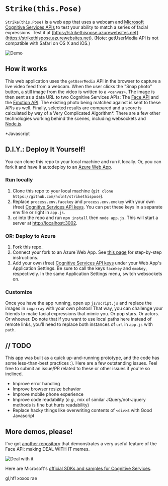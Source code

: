 # `Strike(this.Pose)`
`Strike(this.Pose)` is a web app that uses a webcam and [Microsoft Cognitive Services APIs](https://www.microsoft.com/cognitive-services) to test your ability to match a series of facial expressions. Test it at [https://strikethispose.azurewebsites.net](https://strikethispose.azurewebsites.net). (Note: getUserMedia API is not compatible with Safari on OS X and iOS.)

![Demo](https://pbs.twimg.com/media/C_V9vxjUwAAepD_.jpg)

## How it works
This web application uses the `getUserMedia` API in the browser to capture a live video feed from a webcam. When the user clicks the "Snap photo" button, a still image from the video is written to a `<canvas>`. The image is then sent as a data URL to two Cognitive Services APIs: The [Face API](https://www.microsoft.com/cognitive-services/en-us/face-api) and the [Emotion API](https://www.microsoft.com/cognitive-services/en-us/emotion-api). The existing photo being matched against is sent to these APIs as well. Finally, selected results are compared and a score is calculated by way of a Very Complicated Algorithm*. There are a few other technologies working behind the scenes, including websockets and [Node.js](http://nodejs.org).

*Javascript

## D.I.Y.: Deploy It Yourself!
You can clone this repo to your local machine and run it locally. Or, you can fork it and have it autodeploy to an [Azure Web App](https://azure.microsoft.com/en-us/services/app-service/web/). 

### Run locally

 1. Clone this repo to your local machine (`git clone https://github.com/hxlnt/strikethispose`).
 2. Replace `process.env.facekey` and `process.env.emokey` with your own (free) [Cognitive Services API keys](https://www.microsoft.com/cognitive-services). You can put these keys in a separate env file or right in `app.js`.
 3. `cd` into the repo and run `npm install` then `node app.js`. This will start a server at [http://localhost:3002](http://localhost:3002).

### OR: Deploy to Azure

 1. Fork this repo.
 2. Connect your fork to an Azure Web App. See [this page](https://docs.microsoft.com/en-us/azure/app-service-web/app-service-continuous-deployment) for step-by-step instructions.
 3. Add your own (free) [Cognitive Services API keys](https://www.microsoft.com/cognitive-services) under your Web App's Application Settings. Be sure to call the keys `facekey` and `emokey`, respectively. In the same Application Settings menu, switch websockets on. 

### Customize

Once you have the app running, open up `js/script.js` and replace the images in `imgarray` with your own photos! That way, you can challenge your friends to make facial expressions that mimic you. Or pop stars. Or actors. Or whoever. Do note that if you want to use local paths here instead of remote links, you'll need to replace both instances of `url` in `app.js` with `path`.

## // TODO

This app was built as a quick up-and-running prototype, and the code has some less-than-best practices :). Here are a few outstanding issues. Feel free to submit an issue/PR related to these or other issues if you're so inclined.

 - Improve error handling
 - Improve browser resize behavior
 - Improve mobile phone experience
 - Improve code readability (*e.g.,* mix of similar JQuery/not-Jquery methods is fine but hurts readability)
 - Replace hacky things like overwriting contents of `<div>`s with Good Javascript

## More demos, please!

I've got [another repository](https://github.com/hxlnt/aifunclub) that demonstrates a very useful feature of the Face API: making DEAL WITH IT memes.

![Deal with it](https://github.com/hxlnt/aifunclub/blob/master/dealwithitbot.gif)

Here are Microsoft's [official SDKs and samples for Cognitive Services](https://www.microsoft.com/cognitive-services/en-us/SDK-Sample).

gl,hf! xoxox rae
